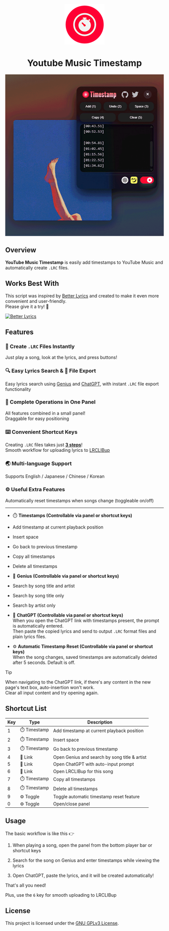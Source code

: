 <p align="center">
 <img src="./images/icons/normal/icon-128.webp" height="128" alt="Logo">
 <h1 align="center">Youtube Music Timestamp</h1>
</p>

<p align="center">
 <img src="./images/assets/cover.webp" height="512" alt="Cover">
</p>

## Overview

**YouTube Music Timestamp** is easily add timestamps to YouTube Music and automatically create `.LRC` files.

<!-- ## Download -->

## Works Best With

This script was inspired by [Better Lyrics](https://chromewebstore.google.com/detail/better-lyrics-lyrics-for/effdbpeggelllpfkjppbokhmmiinhlmg) and created to make it even more convenient and user-friendly.  
Please give it a try! 🤝

[![Better Lyrics](https://developer.chrome.com/static/docs/webstore/branding/image/206x58-chrome-web-bcb82d15b2486.png)](https://chromewebstore.google.com/detail/better-lyrics-lyrics-for/effdbpeggelllpfkjppbokhmmiinhlmg)

## Features

### 🎵 Create `.LRC` Files Instantly

Just play a song, look at the lyrics, and press buttons!

### 🔍 Easy Lyrics Search & 📂 File Export

Easy lyrics search using [Genius](https://genius.com) and [ChatGPT](https://chatgpt.com), with instant `.LRC` file export functionality

### 🧩 Complete Operations in One Panel

All features combined in a small panel!  
Draggable for easy positioning

### ⌨️ Convenient Shortcut Keys

Creating `.LRC` files takes just [**3 steps**](#usage)!  
Smooth workflow for uploading lyrics to [LRCLIBup](https://lrclibup.boidu.dev)

### 🌏 Multi-language Support

Supports English / Japanese / Chinese / Korean

### ⚙️ Useful Extra Features

Automatically reset timestamps when songs change (toggleable on/off)

---

- ⏱️ **Timestamps (Controllable via panel or shortcut keys)**

- Add timestamp at current playback position
- Insert space
- Go back to previous timestamp
- Copy all timestamps
- Delete all timestamps

- 🔗 **Genius (Controllable via panel or shortcut keys)**

- Search by song title and artist
- Search by song title only
- Search by artist only

- 🔗 **ChatGPT (Controllable via panel or shortcut keys)**  
  When you open the ChatGPT link with timestamps present, the prompt is automatically entered.  
  Then paste the copied lyrics and send to output `.LRC` format files and plain lyrics files.

- ⚙️ **Automatic Timestamp Reset (Controllable via panel or shortcut keys)**  
  When the song changes, saved timestamps are automatically deleted after 5 seconds. Default is off.

> [!TIP]
> When navigating to the ChatGPT link, if there's any content in the new page's text box, auto-insertion won't work.  
> Clear all input content and try opening again.

## Shortcut List

| Key | Type         | Description                                   |
| --- | ------------ | --------------------------------------------- |
| 1   | ⏱️ Timestamp | Add timestamp at current playback position    |
| 2   | ⏱️ Timestamp | Insert space                                  |
| 3   | ⏱️ Timestamp | Go back to previous timestamp                 |
| 4   | 🔗 Link      | Open Genius and search by song title & artist |
| 5   | 🔗 Link      | Open ChatGPT with auto-input prompt           |
| 6   | 🔗 Link      | Open LRCLIBup for this song                   |
| 7   | ⏱️ Timestamp | Copy all timestamps                           |
| 8   | ⏱️ Timestamp | Delete all timestamps                         |
| 9   | ⚙️ Toggle    | Toggle automatic timestamp reset feature      |
| 0   | ⚙️ Toggle    | Open/close panel                              |

## Usage

The basic workflow is like this 👉

1. When playing a song, open the panel from the bottom player bar or shortcut keys

2. Search for the song on Genius and enter timestamps while viewing the lyrics

3. Open ChatGPT, paste the lyrics, and it will be created automatically!

That's all you need!

Plus, use the `6` key for smooth uploading to LRCLIBup

## License

This project is licensed under the [GNU GPLv3 License](LICENCE).
